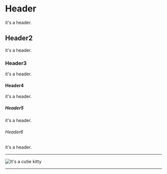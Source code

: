 # Header
it's a header.
## Header2
it's a header.
### Header3
it's a header.
#### Header4
it's a header.
##### Header5
it's a header.
###### Header6
it's a header.

---

![It's a cutie kitty](https://www.baltana.com/files/wallpapers-6/Birman-Cat-Wallpaper-19158.jpg)

---

